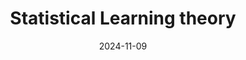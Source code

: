 ---
layout: default
title: Statistical Learning theory
date: 2024-11-09
description: "A stochastic process which can be used to model distribution of functions"
---
